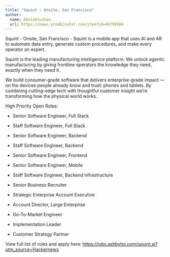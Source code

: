 ```yaml
---
title: "Squint : Onsite, San Francisco"
author:
  name: devinbhushan
  url: https://news.ycombinator.com/item?id=44799504
---
```


<JobNavigation />

Squint - Onsite, San Francisco - Squint is a mobile app that uses AI and AR to automate data entry, generate custom procedures, and make every operator an expert.

Squint is the leading manufacturing intelligence platform. We unlock agentic manufacturing by giving frontline operators the knowledge they need, exactly when they need it.

We build consumer-grade software that delivers enterprise-grade impact — on the devices people already know and trust: phones and tablets. By combining cutting-edge tech with thoughtful customer insight we’re transforming how the physical world works.

High Priority Open Roles:

- Senior Software Engineer, Full Stack

- Staff Software Engineer, Full Stack

- Senior Software Engineer, Backend

- Staff Software Engineer, Backend

- Senior Software Engineer, Frontend

- Senior Software Engineer, Mobile

- Staff Software Engineer, Backend Infrastructure

- Senior Business Recruiter

- Strategic Enterprise Account Executive

- Account Director, Large Enterprise

- Go-To-Market Engineer

- Implementation Leader

- Customer Strategy Partner

View full list of roles and apply here: <a href="https:&#x2F;&#x2F;jobs.ashbyhq.com&#x2F;squint.ai?utm_source=Hackernews" rel="nofollow">https:&#x2F;&#x2F;jobs.ashbyhq.com&#x2F;squint.ai?utm_source=Hackernews</a>
<JobApplication />
